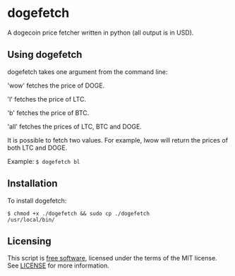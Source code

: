 dogefetch
=========

A dogecoin price fetcher written in python (all output is in USD).

Using dogefetch
---------------

dogefetch takes one argument from the command line:

'wow' fetches the price of DOGE.

'l' fetches the price of LTC.

'b' fetches the price of BTC.

'all' fetches the prices of LTC, BTC and DOGE.

It is possible to fetch two values. For example, lwow will return the prices of both
LTC and DOGE.

Example: <code>$ dogefetch bl</code>

Installation
------------

To install dogefetch:

<code>$ chmod +x ./dogefetch && sudo cp ./dogefetch /usr/local/bin/</code>

Licensing
---------

This script is [free software](http://gnu.org/philosophy/free-sw.html), licensed
under the terms of the MIT license. See [LICENSE](LICENSE) for more information.
